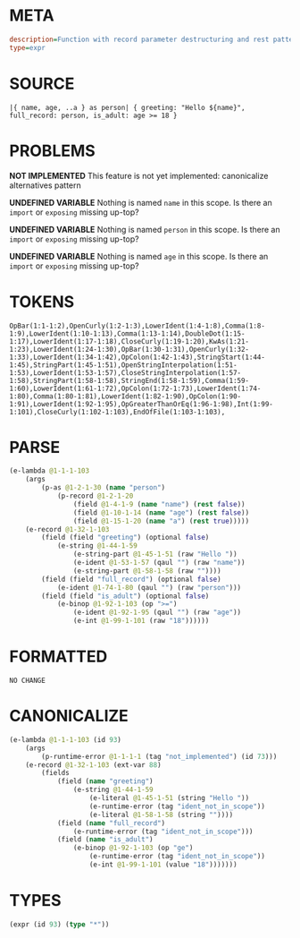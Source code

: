 # META
~~~ini
description=Function with record parameter destructuring and rest pattern, capture whole record using `as`
type=expr
~~~
# SOURCE
~~~roc
|{ name, age, ..a } as person| { greeting: "Hello ${name}", full_record: person, is_adult: age >= 18 }
~~~
# PROBLEMS
**NOT IMPLEMENTED**
This feature is not yet implemented: canonicalize alternatives pattern

**UNDEFINED VARIABLE**
Nothing is named `name` in this scope.
Is there an `import` or `exposing` missing up-top?

**UNDEFINED VARIABLE**
Nothing is named `person` in this scope.
Is there an `import` or `exposing` missing up-top?

**UNDEFINED VARIABLE**
Nothing is named `age` in this scope.
Is there an `import` or `exposing` missing up-top?

# TOKENS
~~~zig
OpBar(1:1-1:2),OpenCurly(1:2-1:3),LowerIdent(1:4-1:8),Comma(1:8-1:9),LowerIdent(1:10-1:13),Comma(1:13-1:14),DoubleDot(1:15-1:17),LowerIdent(1:17-1:18),CloseCurly(1:19-1:20),KwAs(1:21-1:23),LowerIdent(1:24-1:30),OpBar(1:30-1:31),OpenCurly(1:32-1:33),LowerIdent(1:34-1:42),OpColon(1:42-1:43),StringStart(1:44-1:45),StringPart(1:45-1:51),OpenStringInterpolation(1:51-1:53),LowerIdent(1:53-1:57),CloseStringInterpolation(1:57-1:58),StringPart(1:58-1:58),StringEnd(1:58-1:59),Comma(1:59-1:60),LowerIdent(1:61-1:72),OpColon(1:72-1:73),LowerIdent(1:74-1:80),Comma(1:80-1:81),LowerIdent(1:82-1:90),OpColon(1:90-1:91),LowerIdent(1:92-1:95),OpGreaterThanOrEq(1:96-1:98),Int(1:99-1:101),CloseCurly(1:102-1:103),EndOfFile(1:103-1:103),
~~~
# PARSE
~~~clojure
(e-lambda @1-1-1-103
	(args
		(p-as @1-2-1-30 (name "person")
			(p-record @1-2-1-20
				(field @1-4-1-9 (name "name") (rest false))
				(field @1-10-1-14 (name "age") (rest false))
				(field @1-15-1-20 (name "a") (rest true)))))
	(e-record @1-32-1-103
		(field (field "greeting") (optional false)
			(e-string @1-44-1-59
				(e-string-part @1-45-1-51 (raw "Hello "))
				(e-ident @1-53-1-57 (qaul "") (raw "name"))
				(e-string-part @1-58-1-58 (raw ""))))
		(field (field "full_record") (optional false)
			(e-ident @1-74-1-80 (qaul "") (raw "person")))
		(field (field "is_adult") (optional false)
			(e-binop @1-92-1-103 (op ">=")
				(e-ident @1-92-1-95 (qaul "") (raw "age"))
				(e-int @1-99-1-101 (raw "18"))))))
~~~
# FORMATTED
~~~roc
NO CHANGE
~~~
# CANONICALIZE
~~~clojure
(e-lambda @1-1-1-103 (id 93)
	(args
		(p-runtime-error @1-1-1-1 (tag "not_implemented") (id 73)))
	(e-record @1-32-1-103 (ext-var 88)
		(fields
			(field (name "greeting")
				(e-string @1-44-1-59
					(e-literal @1-45-1-51 (string "Hello "))
					(e-runtime-error (tag "ident_not_in_scope"))
					(e-literal @1-58-1-58 (string ""))))
			(field (name "full_record")
				(e-runtime-error (tag "ident_not_in_scope")))
			(field (name "is_adult")
				(e-binop @1-92-1-103 (op "ge")
					(e-runtime-error (tag "ident_not_in_scope"))
					(e-int @1-99-1-101 (value "18")))))))
~~~
# TYPES
~~~clojure
(expr (id 93) (type "*"))
~~~